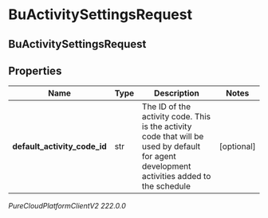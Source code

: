 # BuActivitySettingsRequest

## BuActivitySettingsRequest

## Properties

|Name | Type | Description | Notes|
|------------ | ------------- | ------------- | -------------|
| **default_activity_code_id** | str | The ID of the activity code. This is the activity code that will be used by default for agent development activities added to the schedule | [optional] |



_PureCloudPlatformClientV2 222.0.0_
